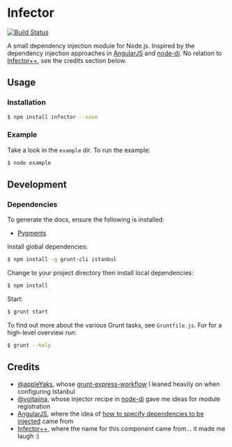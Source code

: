 # Infector

[![Build Status](https://travis-ci.org/tanem/infector.png)](https://travis-ci.org/tanem/infector)

A small dependency injection module for Node.js. Inspired by the dependency injection approaches in [AngularJS](https://github.com/angular/angular.js) and [node-di](https://github.com/vojtajina/node-di). No relation to [Infector++](https://code.google.com/p/infectorpp/), see the credits section below.

## Usage

### Installation

````sh
$ npm install infector --save
````

### Example

Take a look in the `example` dir. To run the example:

````sh
$ node example
````

## Development

### Dependencies

To generate the docs, ensure the following is installed:

 * [Pygments](http://pygments.org/download/)

Install global dependencies:

````sh
$ npm install -g grunt-cli istanbul
````

Change to your project directory then install local dependencies:

````sh
$ npm install
````

Start:

````sh
$ grunt start
````

To find out more about the various Grunt tasks, see `Gruntfile.js`. For for a high-level overview run:

````sh
$ grunt --help
````

## Credits

 * [@appleYaks](https://github.com/appleYaks), whose [grunt-express-workflow](https://github.com/appleYaks/grunt-express-workflow) I leaned heavily on when configuring Istanbul
 * [@vojtajina](https://github.com/vojtajina), whose injector recipe in [node-di](https://github.com/vojtajina/node-di) gave me ideas for module registration
 * [AngularJS](https://github.com/angular/angular.js), where the idea of [how to specify dependencies to be injected](http://docs.angularjs.org/guide/di) came from
 * [Infector++](https://code.google.com/p/infectorpp/), where the name for this component came from... it made me laugh :)